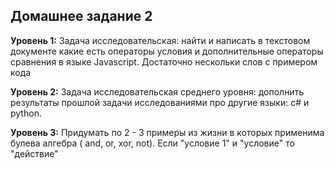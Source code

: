 ## Домашнее задание 2

**Уровень 1:**
Задача исследовательская: найти и написать в текстовом документе какие есть операторы условия и дополнительные операторы сравнения в языке Javascript. Достаточно нескольки слов с примером кода


**Уровень 2:**
Задача исследовательская среднего уровня: дополнить результаты прошлой задачи исследованиями про другие языки: c# и python.


**Уровень 3:**
Придумать по 2 - 3 примеры из жизни в которых применима булева алгебра ( and, or, xor, not). Если "условие 1" и "условие" то "действие"